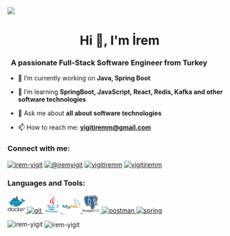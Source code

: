 ![](https://komarev.com/ghpvc/?username=irem-yigit&color=blue)
<h1 align="center">Hi 👋, I'm İrem</h1>
<h3 align="left">&nbsp; A passionate Full-Stack Software Engineer from Turkey</h3>

- 🔭 I’m currently working on **Java, Spring Boot**

- 🌱 I’m learning **SpringBoot, JavaScript, React, Redis, Kafka and other software technologies**

- 💬 Ask me about **all about software technologies**

- 📫 How to reach me: **yigitiremm@gmail.com**

<h3 align="left">Connect with me:</h3>
<p align="left">
<a href="https://linkedin.com/in/irem-yigit" target="blank"><img align="center" src="https://raw.githubusercontent.com/rahuldkjain/github-profile-readme-generator/master/src/images/icons/Social/linked-in-alt.svg" alt="irem-yigit" height="30" width="40" /></a>
<a href="https://medium.com/@iremyigit" target="blank"><img align="center" src="https://raw.githubusercontent.com/rahuldkjain/github-profile-readme-generator/master/src/images/icons/Social/medium.svg" alt="@iremyigit" height="30" width="40" /></a>
<a href="https://www.hackerrank.com/yigitiremm" target="blank"><img align="center" src="https://raw.githubusercontent.com/rahuldkjain/github-profile-readme-generator/master/src/images/icons/Social/hackerrank.svg" alt="yigitiremm" height="30" width="40" /></a>
<a href="https://www.leetcode.com/yigitiremm" target="blank"><img align="center" src="https://raw.githubusercontent.com/rahuldkjain/github-profile-readme-generator/master/src/images/icons/Social/leet-code.svg" alt="yigitiremm" height="30" width="40" /></a>
</p>

<h3 align="left">Languages and Tools:</h3>
<p align="left"> <a href="https://www.docker.com/" target="_blank" rel="noreferrer"> <img src="https://raw.githubusercontent.com/devicons/devicon/master/icons/docker/docker-original-wordmark.svg" alt="docker" width="40" height="40"/> </a> <a href="https://git-scm.com/" target="_blank" rel="noreferrer"> <img src="https://www.vectorlogo.zone/logos/git-scm/git-scm-icon.svg" alt="git" width="40" height="40"/> </a> <a href="https://www.java.com" target="_blank" rel="noreferrer"> <img src="https://raw.githubusercontent.com/devicons/devicon/master/icons/java/java-original.svg" alt="java" width="40" height="40"/> </a> <a href="https://www.mysql.com/" target="_blank" rel="noreferrer"> <img src="https://raw.githubusercontent.com/devicons/devicon/master/icons/mysql/mysql-original-wordmark.svg" alt="mysql" width="40" height="40"/> </a> <a href="https://www.postgresql.org" target="_blank" rel="noreferrer"> <img src="https://raw.githubusercontent.com/devicons/devicon/master/icons/postgresql/postgresql-original-wordmark.svg" alt="postgresql" width="40" height="40"/> </a> <a href="https://postman.com" target="_blank" rel="noreferrer"> <img src="https://www.vectorlogo.zone/logos/getpostman/getpostman-icon.svg" alt="postman" width="40" height="40"/> </a> <a href="https://spring.io/" target="_blank" rel="noreferrer"> <img src="https://www.vectorlogo.zone/logos/springio/springio-icon.svg" alt="spring" width="40" height="40"/> </a> </p>

<p><img align="left" src="https://github-readme-stats.vercel.app/api/top-langs?username=irem-yigit&show_icons=true&locale=en&layout=compact" alt="irem-yigit" /></p>

<p>&nbsp;<img align="center" src="https://github-readme-stats.vercel.app/api?username=irem-yigit&show_icons=true&locale=en" alt="irem-yigit" /></p>
